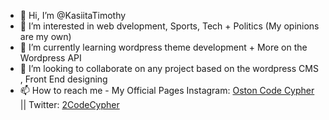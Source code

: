 - 👋 Hi, I’m @KasiitaTimothy
- 👀 I’m interested in web dvelopment, Sports, Tech + Politics (My opinions are my own)
- 🌱 I’m currently learning wordpress theme development + More on the Wordpress API
- 💞️ I’m looking to collaborate on any project based on the wordpress CMS , Front End designing
- 📫 How to reach me - My Official  Pages Instagram: [Oston Code Cypher](https://instagram/ostoncodecypher) || Twitter: [2CodeCypher](https://instagram/2codecypher)

<!---
KasiitaTimothy/KasiitaTimothy is a ✨ special ✨ repository because its `README.md` (this file) appears on your GitHub profile.
You can click the Preview link to take a look at your changes.
--->

